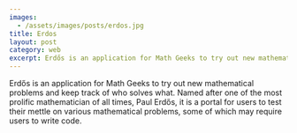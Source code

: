 ```yaml
---
images:
  - /assets/images/posts/erdos.jpg
title: Erdos
layout: post
category: web
excerpt: Erdős is an application for Math Geeks to try out new mathematical problems and keep track of who solves what. 
---
```

Erdős is an application for Math Geeks to try out new mathematical problems and keep track of who solves what. Named after one of the most prolific mathematician of all times, Paul Erdős, it is a portal for users to test their mettle on various mathematical problems, some of which may require users to write code.